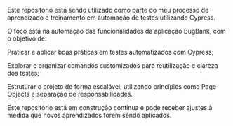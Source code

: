 Este repositório está sendo utilizado como parte do meu processo de aprendizado e treinamento em automação de testes utilizando Cypress.

O foco está na automação das funcionalidades da aplicação BugBank, com o objetivo de:

Praticar e aplicar boas práticas em testes automatizados com Cypress;

Explorar e organizar comandos customizados para reutilização e clareza dos testes;

Estruturar o projeto de forma escalável, utilizando princípios como Page Objects e separação de responsabilidades.

Este repositório está em construção contínua e pode receber ajustes à medida que novos aprendizados forem sendo aplicados.
